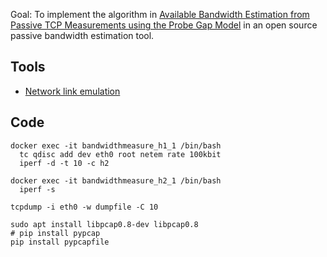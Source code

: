 Goal: To implement the algorithm in [Available Bandwidth Estimation
from Passive TCP Measurements using the Probe Gap
Model](https://ieeexplore.ieee.org/document/8264826) in an open source
passive bandwidth estimation tool.

## Tools

* [Network link emulation](http://man7.org/linux/man-pages/man8/tc-netem.8.html)

## Code

    docker exec -it bandwidthmeasure_h1_1 /bin/bash
      tc qdisc add dev eth0 root netem rate 100kbit
      iperf -d -t 10 -c h2

    docker exec -it bandwidthmeasure_h2_1 /bin/bash
      iperf -s

    tcpdump -i eth0 -w dumpfile -C 10

    sudo apt install libpcap0.8-dev libpcap0.8
    # pip install pypcap
    pip install pypcapfile
